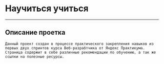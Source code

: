 # Научиться учиться
____
## Описание проетка
    Данный проект создан в процессе практического закрепления навыков из первых двух спринтов курса Веб-разрабтчика от Яндекс Практикума.
    Страница содержит в себе различные рекомендации по обучению, а так же ссылки на полезные ресурсы.
